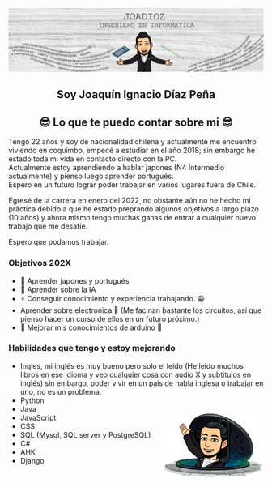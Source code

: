 ![BANNER](./paraGit.png)




<h2 align="center"> Soy Joaquín Ignacio Díaz Peña  </h2>

<h2 align="center"> 😎 Lo que te puedo contar sobre mi 😎 </h2>

Tengo 22 años y soy de nacionalidad chilena y actualmente me encuentro viviendo en coquimbo, empecé a estudiar en el año 2018; sin embargo he estado toda mi vida en contacto directo con la PC. <br /> 
Actualmente estoy aprendiendo a hablar japones (N4 Intermedio actualmente) y pienso luego aprender portugués. <br />
Espero en un futuro lograr poder trabajar en varios lugares fuera de Chile.

Egresé de la carrera en enero del 2022, no obstante aún no he hecho mi práctica debido a que he estado preprando algunos objetivos a largo plazo (10 años) y ahora mismo tengo muchas ganas de entrar a cualquier nuevo trabajo que me desafíe. 

Espero que podamos trabajar.


### Objetivos 202X

+ 🥅 Aprender japones y portugués
+ 🥅 Aprender sobre la IA 
+ ⚡ Conseguir conocimiento y experiencia trabajando. 😀
+ Aprender sobre electronica 🔌 (Me facinan bastante los circuitos, así que pienso hacer un curso de ellos en un futuro próximo.) 
+ 🤖 Mejorar mis conocimientos de arduino 🤖


### Habilidades que tengo y estoy mejorando

- Ingles, mi inglés es muy bueno pero solo el leído (He leído muchos libros en ese idioma y veo cualquier cosa con audio X y subtitulos en inglés) sin embargo, poder vivir en un país de habla inglesa o trabajar en uno, no es un problema.
- Python
- Java
- JavaScript
      <img align="right" src="./adiosGit.png" alt="Programmation" width="200" />
- CSS
-	SQL (Mysql, SQL server y PostgreSQL)
-	C#
-	AHK
-	Django

